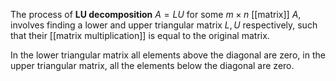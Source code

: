 
The process of **LU decomposition** $A=LU$ for some $m \times n$ [[matrix]] $A$, involves finding a lower and upper triangular matrix $L, U$ respectively, such that their [[matrix multiplication]] is equal to the original matrix.

In the lower triangular matrix all elements above the diagonal are zero, in the upper triangular matrix, all the elements below the diagonal are zero.

